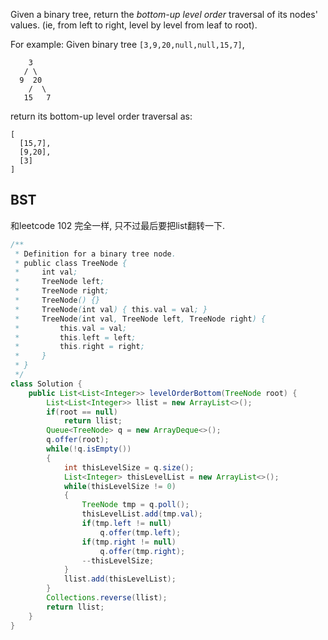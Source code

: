 Given a binary tree, return the *bottom-up level order* traversal of its nodes' values. (ie, from left to right, level by level from leaf to root).

For example:
Given binary tree `[3,9,20,null,null,15,7]`,

```
    3
   / \
  9  20
    /  \
   15   7
```



return its bottom-up level order traversal as:

```
[
  [15,7],
  [9,20],
  [3]
]
```

## BST

和leetcode 102 完全一样, 只不过最后要把list翻转一下.

```java
/**
 * Definition for a binary tree node.
 * public class TreeNode {
 *     int val;
 *     TreeNode left;
 *     TreeNode right;
 *     TreeNode() {}
 *     TreeNode(int val) { this.val = val; }
 *     TreeNode(int val, TreeNode left, TreeNode right) {
 *         this.val = val;
 *         this.left = left;
 *         this.right = right;
 *     }
 * }
 */
class Solution {
    public List<List<Integer>> levelOrderBottom(TreeNode root) {
        List<List<Integer>> llist = new ArrayList<>();
        if(root == null)
            return llist;
        Queue<TreeNode> q = new ArrayDeque<>();
        q.offer(root);
        while(!q.isEmpty())
        {
            int thisLevelSize = q.size();
            List<Integer> thisLevelList = new ArrayList<>();
            while(thisLevelSize != 0)
            {
                TreeNode tmp = q.poll();
                thisLevelList.add(tmp.val);
                if(tmp.left != null)
                    q.offer(tmp.left);
                if(tmp.right != null)
                    q.offer(tmp.right);
                --thisLevelSize;
            }
            llist.add(thisLevelList);
        }
        Collections.reverse(llist);
        return llist;
    }
}
```

